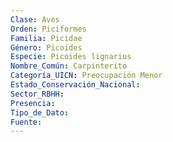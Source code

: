 ```yaml
---
Clase: Aves
Orden: Piciformes
Familia: Picidae
Género: Picoides
Especie: Picoides lignarius
Nombre_Común: Carpinterito
Categoría_UICN: Preocupación Menor
Estado_Conservación_Nacional: 
Sector_RBHH: 
Presencia: 
Tipo_de_Dato: 
Fuente: 
---
```

